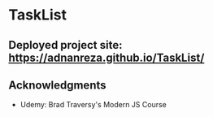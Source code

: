# TaskList

## Deployed project site: https://adnanreza.github.io/TaskList/

## Acknowledgments

* Udemy: Brad Traversy's Modern JS Course
